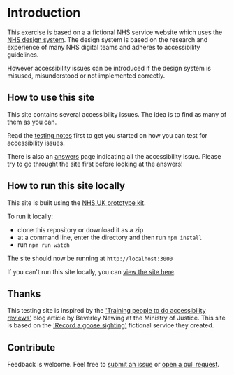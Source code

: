 # Introduction

This exercise is based on a a fictional NHS service website which uses the [NHS design system](https://service-manual.nhs.uk/design-system). The design system is based on the research and experience of many NHS digital teams and adheres to accessibility guidelines.

However accessibility issues can be introduced if the design system is misused, misunderstood or not implemented correctly.

## How to use this site

This site contains several accessibility issues. The idea is to find as many of them as you can.

Read the [testing notes](https://nhs-accessibility-training.onrender.com/service/testing-notes) first to get you started on how you can test for accessibility issues.

There is also an [answers](https://nhs-accessibility-training.onrender.com/service/answers) page indicating all the accessibility issue. Please try to go throught the site first before looking at the answers!</p>

## How to run this site locally

This site is built using the [NHS.UK prototype kit](http://nhsuk-prototype-kit.azurewebsites.net/docs)</a>.

To run it locally:

- clone this repository or download it as a zip
- at a command line, enter the directory and then run `npm install`
- run `npm run watch`

The site should now be running at `http://localhost:3000`

If you can't run this site locally, you can [view the site here](https://nhs-accessibility-training.onrender.com/).

## Thanks

This testing site is inspired by the ['Training people to do accessibility reviews'](https://accessibility.blog.gov.uk/2020/01/14/training-people-to-do-accessibility-reviews/) blog article by Beverley Newing at the Ministry of Justice. This site is based on the ['Record a goose sighting'](https://record-a-goose-sighting.herokuapp.com/) fictional service they created.

## Contribute

Feedback is welcome. Feel free to [submit an issue](https://github.com/nhsuk/accessibility-training/issues) or [open a pull request](https://github.com/nhsuk/accessibility-training/pulls).
